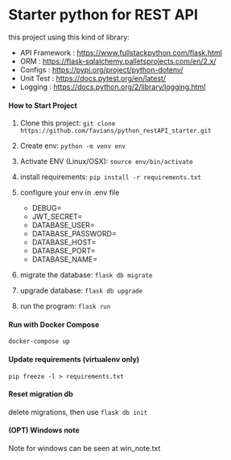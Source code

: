 # Starter python for REST API

this project using this kind of library:
* API Framework : https://www.fullstackpython.com/flask.html
* ORM : https://flask-sqlalchemy.palletsprojects.com/en/2.x/
* Configs : https://pypi.org/project/python-dotenv/
* Unit Test : https://docs.pytest.org/en/latest/
* Logging : https://docs.python.org/2/library/logging.html

#### How to Start Project
1. Clone this project:
    ```git clone https://github.com/favians/python_restAPI_starter.git```

2. Create env:
    ```python -m venv env```

3. Activate ENV (Linux/OSX):
    ```source env/bin/activate```

4. install requirements:
    ```pip install -r requirements.txt```

5. configure your env in .env file

    - DEBUG=
    - JWT_SECRET=
    - DATABASE_USER=
    - DATABASE_PASSWORD=
    - DATABASE_HOST=
    - DATABASE_PORT=
    - DATABASE_NAME=
6. migrate the database:
    ```flask db migrate```
7. upgrade database:
    ```flask db upgrade```
8. run the program:
    ```flask run```

#### Run with Docker Compose
```docker-compose up```

#### Update requirements (virtualenv only)
```pip freeze -l > requirements.txt```

#### Reset migration db
delete migrations, then use ```flask db init```

#### (OPT) Windows note
Note for windows can be seen at win_note.txt
